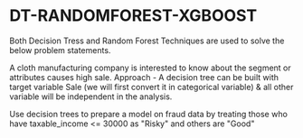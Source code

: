 # DT-RANDOMFOREST-XGBOOST
Both Decision Tress and Random Forest Techniques are used to solve the below problem statements.

A cloth manufacturing company is interested to know about the segment or attributes causes high sale. Approach - A decision tree can be built with target variable Sale (we will first convert it in categorical variable) & all other variable will be independent in the analysis.

Use decision trees to prepare a model on fraud data by treating those who have taxable_income <= 30000 as "Risky" and others are "Good"
